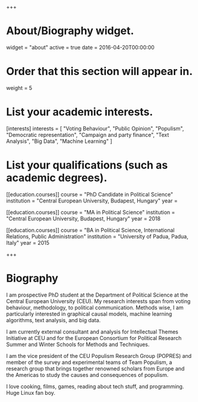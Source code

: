 +++
# About/Biography widget.
widget = "about"
active = true
date = 2016-04-20T00:00:00

# Order that this section will appear in.
weight = 5

# List your academic interests.
[interests]
  interests = [
    "Voting Behaviour",
    "Public Opinion", 
    "Populism",
    "Democratic representation", 
    "Campaign and party finance",
    "Text Analysis",
    "Big Data", 
    "Machine Learning"
  ]

# List your qualifications (such as academic degrees).
[[education.courses]]
  course = "PhD Candidate in Political Science"
  institution = "Central European University, Budapest, Hungary"
  year = 

[[education.courses]]
  course = "MA in Political Science"
  institution = "Central European University, Budapest, Hungary"
  year = 2018

[[education.courses]]
  course = "BA in Political Science, International Relations, Public Administration"
  institution = "University of Padua, Padua, Italy"
  year = 2015 
 
+++

# Biography

I am  prospective PhD student at the Department of Political Science at the Central European University (CEU). My research interests span from voting behaviour, methodology, to political communication. Methods wise, I am particularly interested in graphical causal models, machine learning algorithms, text analysis, and big data. 

I am currently external consultant and analysis for Intellectual Themes Initiative at CEU and for the European Consortium for Political Research Summer and Winter Schools for Methods and Techniques. 

I am the vice president of the CEU Populism Research Group (POPRES) and member of the survey and experimental teams of Team Populism, a research group that brings together renowned scholars from Europe and the Americas to study the causes and consequences of populism.

I love cooking, films, games, reading about tech stuff, and programming. Huge Linux fan boy.
